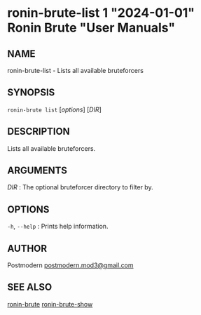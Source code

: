 # ronin-brute-list 1 "2024-01-01" Ronin Brute "User Manuals"

## NAME

ronin-brute-list - Lists all available bruteforcers

## SYNOPSIS

`ronin-brute list` [*options*] [*DIR*]

## DESCRIPTION

Lists all available bruteforcers.

## ARGUMENTS

*DIR*
: The optional bruteforcer directory to filter by.

## OPTIONS

`-h`, `--help`
: Prints help information.

## AUTHOR

Postmodern <postmodern.mod3@gmail.com>

## SEE ALSO

[ronin-brute](ronin-brute.1.md) [ronin-brute-show](ronin-brute-show.1.md)
